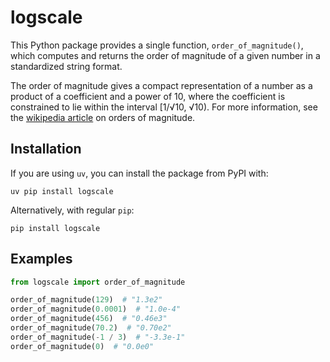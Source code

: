 # logscale

This Python package provides a single function, `order_of_magnitude()`, which computes and returns the order of magnitude of a given number in a standardized string format.

The order of magnitude gives a compact representation of a number as a product of a coefficient and a power of 10, where the coefficient is constrained to lie within the interval [1/√10, √10). For more information, see the [wikipedia article](https://en.wikipedia.org/wiki/Order_of_magnitude) on orders of magnitude.

## Installation

If you are using `uv`, you can install the package from PyPI with:

    uv pip install logscale

Alternatively, with regular `pip`:

    pip install logscale

## Examples

```python
from logscale import order_of_magnitude

order_of_magnitude(129)  # "1.3e2"
order_of_magnitude(0.0001)  # "1.0e-4"
order_of_magnitude(456)  # "0.46e3"
order_of_magnitude(70.2)  # "0.70e2"
order_of_magnitude(-1 / 3)  # "-3.3e-1"
order_of_magnitude(0)  # "0.0e0"
```
